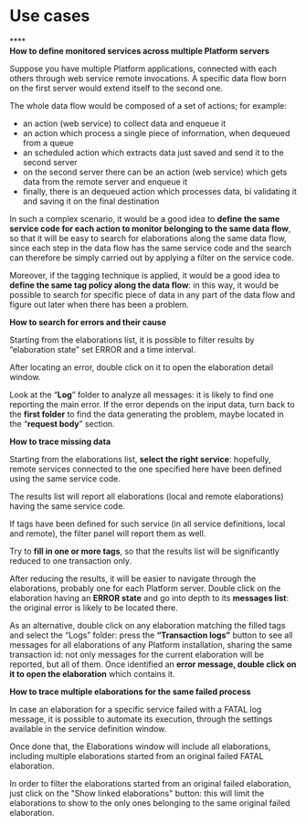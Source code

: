 # Use cases

****\
**How to define monitored services across multiple Platform servers**

Suppose you have multiple Platform applications, connected with each others through web service remote invocations. A specific data flow born on the first server would extend itself to the second one.

The whole data flow would be composed of a set of actions; for example:

* an action (web service) to collect data and enqueue it
* an action which process a single piece of information, when dequeued from a queue
* an scheduled action which extracts data just saved and send it to the second server
* on the second server there can be an action (web service) which gets data from the remote server and enqueue it
* finally, there is an dequeued action which processes data, bi validating it and saving it on the final destination

In such a complex scenario, it would be a good idea to **define the same service code for each action to monitor belonging to the same data flow**, so that it will be easy to search for elaborations along the same data flow, since each step in the data flow has the same service code and the search can therefore be simply carried out by applying a filter on the service code.

Moreover, if the tagging technique is applied, it would be a good idea to **define the same tag policy along the data flow**: in this way, it would be possible to search for specific piece of data in any part of the data flow and figure out later when there has been a problem.

**How to search for errors and their cause**

Starting from the elaborations list, it is possible to filter results by “elaboration state” set ERROR and a time interval.

After locating an error, double click on it to open the elaboration detail window.

Look at the “**Log**” folder to analyze all messages: it is likely to find one reporting the main error. If the error depends on the input data, turn back to the **first folder** to find the data generating the problem, maybe located in the “**request body**” section.

**How to trace missing data**

Starting from the elaborations list, **select the right service**: hopefully, remote services connected to the one specified here have been defined using the same service code.

The results list will report all elaborations (local and remote elaborations) having the same service code.

If tags have been defined for such service (in all service definitions, local and remote), the filter panel will report them as well.

Try to **fill in one or more tags**, so that the results list will be significantly reduced to one transaction only.

After reducing the results, it will be easier to navigate through the elaborations, probably one for each Platform server. Double click on the elaboration having an **ERROR state** and go into depth to its **messages list**: the original error is likely to be located there.

As an alternative, double click on any elaboration matching the filled tags and select the “Logs” folder: press the **“Transaction logs”** button to see all messages for all elaborations of any Platform installation, sharing the same transaction id: not only messages for the current elaboration will be reported, but all of them. Once identified an **error message, double click on it to open the elaboration** which contains it.

**How to trace multiple elaborations for the same failed process**

In case an elaboration for a specific service failed with a FATAL log message, it is possible to automate its execution, through the settings available in the service definition window.

Once done that, the Elaborations window will include all elaborations, including multiple elaborations started from an original failed FATAL elaboration.

In order to filter the elaborations started from an original failed elaboration, just click on the "Show linked elaborations" button: this will limit the elaborations to show to the only ones belonging to the same original failed elaboration.
